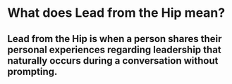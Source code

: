 <!--
.. title: About Lead from the Hip
.. slug: about-lead-from-the-hip
.. date: 2019-03-13 05:05:00 UTC
.. tags: about
.. category:
.. link: 
.. description: This post describes why Lead from the Hip exists.
.. type: text
-->

# What does Lead from the Hip mean?

## Lead from the Hip is when a person shares their personal experiences regarding leadership that naturally occurs during a conversation without prompting.
